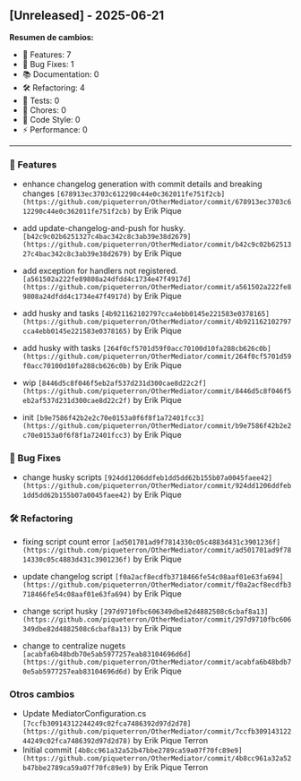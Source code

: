 ## [Unreleased] - 2025-06-21

**Resumen de cambios:**

- 🚀 Features: 7
- 🐛 Bug Fixes: 1
- 📚 Documentation: 0
- 🛠️ Refactoring: 4
- 🧪 Tests: 0
- 🔧 Chores: 0
- 🎨 Code Style: 0
- ⚡ Performance: 0

---

### 🚀 Features
- enhance changelog generation with commit details and breaking changes
  `[678913ec3703c612290c44e0c362011fe751f2cb](https://github.com/piqueterron/OtherMediator/commit/678913ec3703c612290c44e0c362011fe751f2cb)` by Erik Pique

- add update-changelog-and-push for husky.
  `[b42c9c02b6251327c4bac342c8c3ab39e38d2679](https://github.com/piqueterron/OtherMediator/commit/b42c9c02b6251327c4bac342c8c3ab39e38d2679)` by Erik Pique

- add exception for handlers not registered.
  `[a561502a222fe89808a24dfdd4c1734e47f4917d](https://github.com/piqueterron/OtherMediator/commit/a561502a222fe89808a24dfdd4c1734e47f4917d)` by Erik Pique

- add husky and tasks
  `[4b921162102797cca4ebb0145e221583e0378165](https://github.com/piqueterron/OtherMediator/commit/4b921162102797cca4ebb0145e221583e0378165)` by Erik Pique

- add husky with tasks
  `[264f0cf5701d59f0acc70100d10fa288cb626c0b](https://github.com/piqueterron/OtherMediator/commit/264f0cf5701d59f0acc70100d10fa288cb626c0b)` by Erik Pique

- wip
  `[8446d5c8f046f5eb2af537d231d300cae8d22c2f](https://github.com/piqueterron/OtherMediator/commit/8446d5c8f046f5eb2af537d231d300cae8d22c2f)` by Erik Pique

- init
  `[b9e7586f42b2e2c70e0153a0f6f8f1a72401fcc3](https://github.com/piqueterron/OtherMediator/commit/b9e7586f42b2e2c70e0153a0f6f8f1a72401fcc3)` by Erik Pique

### 🐛 Bug Fixes
- change husky scripts
  `[924dd1206ddfeb1dd5dd62b155b07a0045faee42](https://github.com/piqueterron/OtherMediator/commit/924dd1206ddfeb1dd5dd62b155b07a0045faee42)` by Erik Pique

### 🛠️ Refactoring
- fixing script count error
  `[ad501701ad9f7814330c05c4883d431c3901236f](https://github.com/piqueterron/OtherMediator/commit/ad501701ad9f7814330c05c4883d431c3901236f)` by Erik Pique

- update changelog script
  `[f0a2acf8ecdfb3718466fe54c08aaf01e63fa694](https://github.com/piqueterron/OtherMediator/commit/f0a2acf8ecdfb3718466fe54c08aaf01e63fa694)` by Erik Pique

- change script husky
  `[297d9710fbc606349dbe82d4882508c6cbaf8a13](https://github.com/piqueterron/OtherMediator/commit/297d9710fbc606349dbe82d4882508c6cbaf8a13)` by Erik Pique

- change to centralize nugets
  `[acabfa6b48bdb70e5ab5977257eab83104696d6d](https://github.com/piqueterron/OtherMediator/commit/acabfa6b48bdb70e5ab5977257eab83104696d6d)` by Erik Pique

### Otros cambios
- Update MediatorConfiguration.cs
  `[7ccfb30914312244249c02fca7486392d97d2d78](https://github.com/piqueterron/OtherMediator/commit/7ccfb30914312244249c02fca7486392d97d2d78)` by Erik Pique Terron
- Initial commit
  `[4b8cc961a32a52b47bbe2789ca59a07f70fc89e9](https://github.com/piqueterron/OtherMediator/commit/4b8cc961a32a52b47bbe2789ca59a07f70fc89e9)` by Erik Pique Terron

